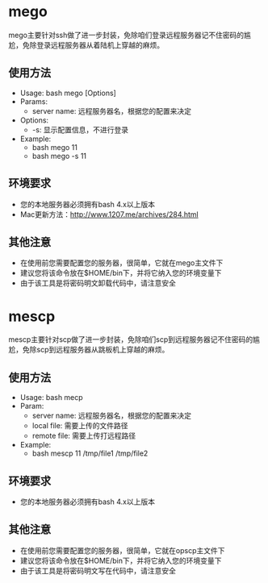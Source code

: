 
# mego 

mego主要针对ssh做了进一步封装，免除咱们登录远程服务器记不住密码的尴尬，免除登录远程服务器从着陆机上穿越的麻烦。

## 使用方法
 - Usage: bash mego [Options] <server name>
 - Params:
   - server name: 远程服务器名，根据您的配置来决定
 - Options:
   - -s: 显示配置信息，不进行登录 
 - Example:
   - bash mego 11
   - bash mego -s 11

## 环境要求
 - 您的本地服务器必须拥有bash 4.x以上版本
 - Mac更新方法：http://www.1207.me/archives/284.html

## 其他注意
 - 在使用前您需要配置您的服务器，很简单，它就在mego主文件下
 - 建议您将该命令放在$HOME/bin下，并将它纳入您的环境变量下
 - 由于该工具是将密码明文卸载代码中，请注意安全


# mescp

mescp主要针对scp做了进一步封装，免除咱们scp到远程服务器记不住密码的尴尬，免除scp到远程服务器从跳板机上穿越的麻烦。

## 使用方法
 - Usage: bash mecp <server name> <local file> <remote file>
 - Param:
   - server name: 远程服务器名，根据您的配置来决定
   - local file: 需要上传的文件路径
   - remote file: 需要上传打远程路径
 - Example:
   - bash mescp 11 /tmp/file1 /tmp/file2

## 环境要求
 - 您的本地服务器必须拥有bash 4.x以上版本

## 其他注意
 - 在使用前您需要配置您的服务器，很简单，它就在opscp主文件下
 - 建议您将该命令放在$HOME/bin下，并将它纳入您的环境变量下
 - 由于该工具是将密码明文写在代码中，请注意安全
